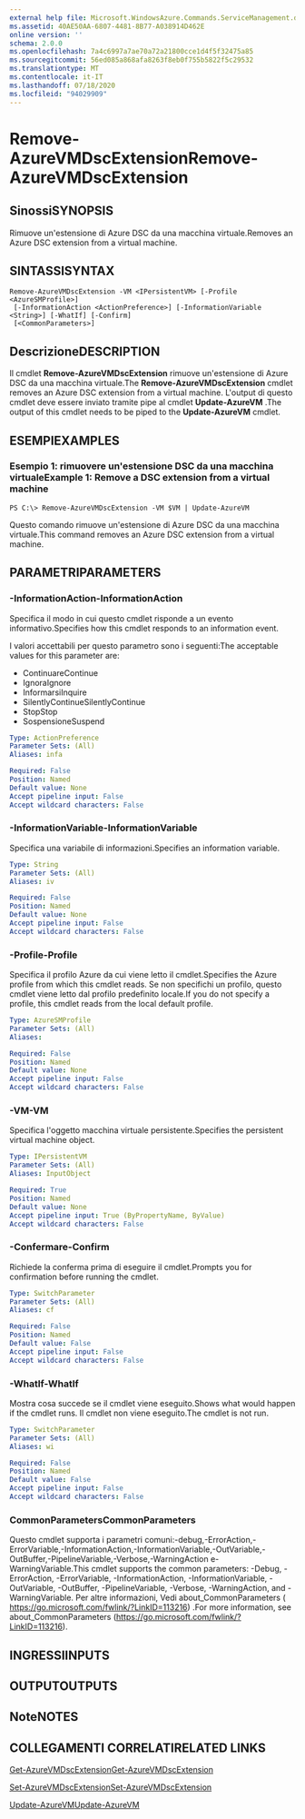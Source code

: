 ```yaml
---
external help file: Microsoft.WindowsAzure.Commands.ServiceManagement.dll-Help.xml
ms.assetid: 40AE50AA-6807-4481-8B77-A038914D462E
online version: ''
schema: 2.0.0
ms.openlocfilehash: 7a4c6997a7ae70a72a21800cce1d4f5f32475a85
ms.sourcegitcommit: 56ed085a868afa8263f8eb0f755b5822f5c29532
ms.translationtype: MT
ms.contentlocale: it-IT
ms.lasthandoff: 07/18/2020
ms.locfileid: "94029909"
---
```

# <span data-ttu-id="8ae1a-101">Remove-AzureVMDscExtension</span><span class="sxs-lookup"><span data-stu-id="8ae1a-101">Remove-AzureVMDscExtension</span></span>

## <span data-ttu-id="8ae1a-102">Sinossi</span><span class="sxs-lookup"><span data-stu-id="8ae1a-102">SYNOPSIS</span></span>
<span data-ttu-id="8ae1a-103">Rimuove un'estensione di Azure DSC da una macchina virtuale.</span><span class="sxs-lookup"><span data-stu-id="8ae1a-103">Removes an Azure DSC extension from a virtual machine.</span></span>

## <span data-ttu-id="8ae1a-104">SINTASSI</span><span class="sxs-lookup"><span data-stu-id="8ae1a-104">SYNTAX</span></span>

```
Remove-AzureVMDscExtension -VM <IPersistentVM> [-Profile <AzureSMProfile>]
 [-InformationAction <ActionPreference>] [-InformationVariable <String>] [-WhatIf] [-Confirm]
 [<CommonParameters>]
```

## <span data-ttu-id="8ae1a-105">Descrizione</span><span class="sxs-lookup"><span data-stu-id="8ae1a-105">DESCRIPTION</span></span>
<span data-ttu-id="8ae1a-106">Il cmdlet **Remove-AzureVMDscExtension** rimuove un'estensione di Azure DSC da una macchina virtuale.</span><span class="sxs-lookup"><span data-stu-id="8ae1a-106">The **Remove-AzureVMDscExtension** cmdlet removes an Azure DSC extension from a virtual machine.</span></span>
<span data-ttu-id="8ae1a-107">L'output di questo cmdlet deve essere inviato tramite pipe al cmdlet **Update-AzureVM** .</span><span class="sxs-lookup"><span data-stu-id="8ae1a-107">The output of this cmdlet needs to be piped to the **Update-AzureVM** cmdlet.</span></span>

## <span data-ttu-id="8ae1a-108">ESEMPI</span><span class="sxs-lookup"><span data-stu-id="8ae1a-108">EXAMPLES</span></span>

### <span data-ttu-id="8ae1a-109">Esempio 1: rimuovere un'estensione DSC da una macchina virtuale</span><span class="sxs-lookup"><span data-stu-id="8ae1a-109">Example 1: Remove a DSC extension from a virtual machine</span></span>
```
PS C:\> Remove-AzureVMDscExtension -VM $VM | Update-AzureVM
```

<span data-ttu-id="8ae1a-110">Questo comando rimuove un'estensione di Azure DSC da una macchina virtuale.</span><span class="sxs-lookup"><span data-stu-id="8ae1a-110">This command removes an Azure DSC extension from a virtual machine.</span></span>

## <span data-ttu-id="8ae1a-111">PARAMETRI</span><span class="sxs-lookup"><span data-stu-id="8ae1a-111">PARAMETERS</span></span>

### <span data-ttu-id="8ae1a-112">-InformationAction</span><span class="sxs-lookup"><span data-stu-id="8ae1a-112">-InformationAction</span></span>
<span data-ttu-id="8ae1a-113">Specifica il modo in cui questo cmdlet risponde a un evento informativo.</span><span class="sxs-lookup"><span data-stu-id="8ae1a-113">Specifies how this cmdlet responds to an information event.</span></span>

<span data-ttu-id="8ae1a-114">I valori accettabili per questo parametro sono i seguenti:</span><span class="sxs-lookup"><span data-stu-id="8ae1a-114">The acceptable values for this parameter are:</span></span>

- <span data-ttu-id="8ae1a-115">Continuare</span><span class="sxs-lookup"><span data-stu-id="8ae1a-115">Continue</span></span>
- <span data-ttu-id="8ae1a-116">Ignora</span><span class="sxs-lookup"><span data-stu-id="8ae1a-116">Ignore</span></span>
- <span data-ttu-id="8ae1a-117">Informarsi</span><span class="sxs-lookup"><span data-stu-id="8ae1a-117">Inquire</span></span>
- <span data-ttu-id="8ae1a-118">SilentlyContinue</span><span class="sxs-lookup"><span data-stu-id="8ae1a-118">SilentlyContinue</span></span>
- <span data-ttu-id="8ae1a-119">Stop</span><span class="sxs-lookup"><span data-stu-id="8ae1a-119">Stop</span></span>
- <span data-ttu-id="8ae1a-120">Sospensione</span><span class="sxs-lookup"><span data-stu-id="8ae1a-120">Suspend</span></span>

```yaml
Type: ActionPreference
Parameter Sets: (All)
Aliases: infa

Required: False
Position: Named
Default value: None
Accept pipeline input: False
Accept wildcard characters: False
```

### <span data-ttu-id="8ae1a-121">-InformationVariable</span><span class="sxs-lookup"><span data-stu-id="8ae1a-121">-InformationVariable</span></span>
<span data-ttu-id="8ae1a-122">Specifica una variabile di informazioni.</span><span class="sxs-lookup"><span data-stu-id="8ae1a-122">Specifies an information variable.</span></span>

```yaml
Type: String
Parameter Sets: (All)
Aliases: iv

Required: False
Position: Named
Default value: None
Accept pipeline input: False
Accept wildcard characters: False
```

### <span data-ttu-id="8ae1a-123">-Profile</span><span class="sxs-lookup"><span data-stu-id="8ae1a-123">-Profile</span></span>
<span data-ttu-id="8ae1a-124">Specifica il profilo Azure da cui viene letto il cmdlet.</span><span class="sxs-lookup"><span data-stu-id="8ae1a-124">Specifies the Azure profile from which this cmdlet reads.</span></span>
<span data-ttu-id="8ae1a-125">Se non specifichi un profilo, questo cmdlet viene letto dal profilo predefinito locale.</span><span class="sxs-lookup"><span data-stu-id="8ae1a-125">If you do not specify a profile, this cmdlet reads from the local default profile.</span></span>

```yaml
Type: AzureSMProfile
Parameter Sets: (All)
Aliases: 

Required: False
Position: Named
Default value: None
Accept pipeline input: False
Accept wildcard characters: False
```

### <span data-ttu-id="8ae1a-126">-VM</span><span class="sxs-lookup"><span data-stu-id="8ae1a-126">-VM</span></span>
<span data-ttu-id="8ae1a-127">Specifica l'oggetto macchina virtuale persistente.</span><span class="sxs-lookup"><span data-stu-id="8ae1a-127">Specifies the persistent virtual machine object.</span></span>

```yaml
Type: IPersistentVM
Parameter Sets: (All)
Aliases: InputObject

Required: True
Position: Named
Default value: None
Accept pipeline input: True (ByPropertyName, ByValue)
Accept wildcard characters: False
```

### <span data-ttu-id="8ae1a-128">-Confermare</span><span class="sxs-lookup"><span data-stu-id="8ae1a-128">-Confirm</span></span>
<span data-ttu-id="8ae1a-129">Richiede la conferma prima di eseguire il cmdlet.</span><span class="sxs-lookup"><span data-stu-id="8ae1a-129">Prompts you for confirmation before running the cmdlet.</span></span>

```yaml
Type: SwitchParameter
Parameter Sets: (All)
Aliases: cf

Required: False
Position: Named
Default value: False
Accept pipeline input: False
Accept wildcard characters: False
```

### <span data-ttu-id="8ae1a-130">-WhatIf</span><span class="sxs-lookup"><span data-stu-id="8ae1a-130">-WhatIf</span></span>
<span data-ttu-id="8ae1a-131">Mostra cosa succede se il cmdlet viene eseguito.</span><span class="sxs-lookup"><span data-stu-id="8ae1a-131">Shows what would happen if the cmdlet runs.</span></span>
<span data-ttu-id="8ae1a-132">Il cmdlet non viene eseguito.</span><span class="sxs-lookup"><span data-stu-id="8ae1a-132">The cmdlet is not run.</span></span>

```yaml
Type: SwitchParameter
Parameter Sets: (All)
Aliases: wi

Required: False
Position: Named
Default value: False
Accept pipeline input: False
Accept wildcard characters: False
```

### <span data-ttu-id="8ae1a-133">CommonParameters</span><span class="sxs-lookup"><span data-stu-id="8ae1a-133">CommonParameters</span></span>
<span data-ttu-id="8ae1a-134">Questo cmdlet supporta i parametri comuni:-debug,-ErrorAction,-ErrorVariable,-InformationAction,-InformationVariable,-OutVariable,-OutBuffer,-PipelineVariable,-Verbose,-WarningAction e-WarningVariable.</span><span class="sxs-lookup"><span data-stu-id="8ae1a-134">This cmdlet supports the common parameters: -Debug, -ErrorAction, -ErrorVariable, -InformationAction, -InformationVariable, -OutVariable, -OutBuffer, -PipelineVariable, -Verbose, -WarningAction, and -WarningVariable.</span></span> <span data-ttu-id="8ae1a-135">Per altre informazioni, Vedi about_CommonParameters ( https://go.microsoft.com/fwlink/?LinkID=113216) .</span><span class="sxs-lookup"><span data-stu-id="8ae1a-135">For more information, see about_CommonParameters (https://go.microsoft.com/fwlink/?LinkID=113216).</span></span>

## <span data-ttu-id="8ae1a-136">INGRESSI</span><span class="sxs-lookup"><span data-stu-id="8ae1a-136">INPUTS</span></span>

## <span data-ttu-id="8ae1a-137">OUTPUT</span><span class="sxs-lookup"><span data-stu-id="8ae1a-137">OUTPUTS</span></span>

## <span data-ttu-id="8ae1a-138">Note</span><span class="sxs-lookup"><span data-stu-id="8ae1a-138">NOTES</span></span>

## <span data-ttu-id="8ae1a-139">COLLEGAMENTI CORRELATI</span><span class="sxs-lookup"><span data-stu-id="8ae1a-139">RELATED LINKS</span></span>

[<span data-ttu-id="8ae1a-140">Get-AzureVMDscExtension</span><span class="sxs-lookup"><span data-stu-id="8ae1a-140">Get-AzureVMDscExtension</span></span>](./Get-AzureVMDscExtension.md)

[<span data-ttu-id="8ae1a-141">Set-AzureVMDscExtension</span><span class="sxs-lookup"><span data-stu-id="8ae1a-141">Set-AzureVMDscExtension</span></span>](./Set-AzureVMDscExtension.md)

[<span data-ttu-id="8ae1a-142">Update-AzureVM</span><span class="sxs-lookup"><span data-stu-id="8ae1a-142">Update-AzureVM</span></span>](./Update-AzureVM.md)


